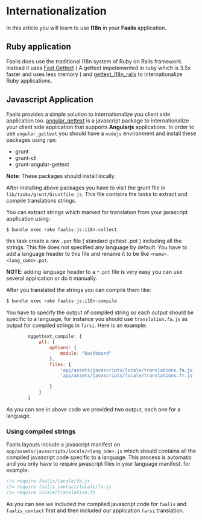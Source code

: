 # Internationalization
In this article you will learn to use **I18n** in your **Faalis** application.

## Ruby application
Faalis does use the traditional I18n system of Ruby on Rails framework. Instead it uses
[Fast Gettext](https://github.com/grosser/fast_gettext) ( A gettext impelemented in ruby
which is 3.5x faster and uses less memory ) and [gettext_i18n_rails](https://github.com/grosser/gettext_i18n_rails)
to internationalize Ruby applications.



## Javascript Application
Faalis provides a simple solution to internationalize you client side application too.
[angular_gettext](http://angular-gettext.rocketeer.be/) is a javascript package to internationalize
your client side application that supports **Angularjs** applications.
In order to use `angular_gettext` you should have a `nodejs` environment and install these packages
using `npm`:

* grunt
* grunt-cli
* grunt-angular-gettext

**Note**: These packages should install locally.

After installing above packages you have to visit the grunt file in `lib/tasks/grunt/Gruntfile.js`.
This file contains the tasks to extract and compile translations strings.

You can extract strings which marked for translation from your javascript application using:

```bash
$ bundle exec rake faalis:js:i18n:collect
```

this task create a raw `.pot` file ( standard gettext .pot ) including all the strings. This file
does not specified any language by default. You have to add a language header to this file and rename
it to be like `<name>.<lang_code>.pot`.

**NOTE**: adding language header to a `*.pot` file is very easy you can use several application or do it
manually.

After you translated the strings you can compile them like:

```bash
$ bundle exec rake faalis:js:i18n:compile
```

You have to specify the output of compiled string so each output should be specific to a language,
for instance you should use `translation.fa.js` as output for compiled
strings in `farsi`. Here is an example:

```javascript
        nggettext_compile: {
            all: {
                options: {
                    module: "Dashboard"
                },
                files: {
                    'app/assets/javascripts/locale/translations.fa.js': ['app/assets/locale/*.fa.pot']
                    'app/assets/javascripts/locale/translations.fr.js': ['app/assets/locale/*.fr.pot']

                }
            }
        }
```
As you can see in above code we provided two output, each one for a language.

### Using compiled strings
Faalis layouts include a javascript manifest on `app/assets/javascripts/locale/<lang_ode>.js` which should
contains all the compiled javascript code specific to a language. This process is automatic and you only have
to require javascript files in your language manifest. for example:


```javascript
//= require faalis/locale/fa.js
//= require faalis_contact/locale/fa.js
//= require locale/translation.fs
```

As you can see we included the compiled javascript code for `faalis` and `faalis_contact` first and then included
our application `farsi` translation.
